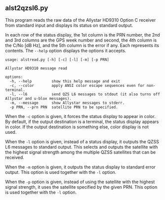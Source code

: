 ## alst2qzsl6.py

This program reads the raw data of the Allystar HD9310 Option C receiver from standard input and displays its status on standard output.

In each row of the status display, the 1st column is the PRN number, the 2nd and 3rd columns are the GPS week number and second, the 4th column is the C/No [dB Hz], and the 5th column is the error if any. Each represents its contents. The ``--help`` option displays the options it accepts.

```
usage: alstread.py [-h] [-c] [-l] [-m] [-p PRN]

Allystar HD9310 message read

options:
  -h, --help         show this help message and exit
  -c, --color        apply ANSI color escape sequences even for non-terminal.
  -l, --l6           send QZS L6 messages to stdout (it also turns off Allystar and u-blox messages).
  -m, --message      show Allystar messages to stderr.
  -p PRN, --prn PRN  satellite PRN to be specified.
```

When the `-c` option is given, it forces the status display to appear in color. By default, if the output destination is a terminal, the status display appears in color. If the output destination is something else, color display is not used.

When the `-l` option is given, instead of a status display, it outputs the QZSS L6 messages to standard output. This selects and outputs the satellite with the highest signal strength among the multiple QZSS satellites that can be received.

When the `-m` option is given, it outputs the status display to standard error output. This option is used together with the `-l` option.

When the `-p` option is given, instead of using the satellite with the highest signal strength, it uses the satellite specified by the given PRN. This option is used together with the `-l` option.
